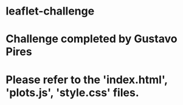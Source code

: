 # leaflet-challenge

# Challenge completed by Gustavo Pires

# Please refer to the 'index.html', 'plots.js', 'style.css' files. 

